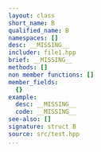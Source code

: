 ```yaml
---
layout: class
short_name: B
qualified_name: B
namespaces: []
desc: __MISSING__
includer: file1.hpp
brief: __MISSING__
methods: []
non member functions: []
member_fields:
  {}
example:
  desc: __MISSING__
  code: __MISSING__
see-also: []
signature: struct B
source: src/test.hpp
...
```

